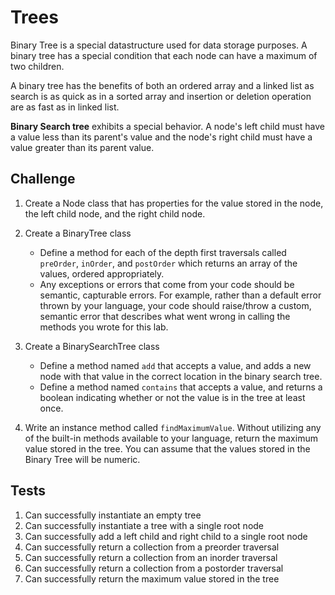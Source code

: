 # Trees

Binary Tree is a special datastructure used for data storage purposes. A binary tree has a special condition that each node can have a maximum of two children.  

A binary tree has the benefits of both an ordered array and a linked list as search is as quick as in a sorted array and insertion or deletion operation are as fast as in linked list.

**Binary Search tree** exhibits a special behavior. A node's left child must have a value less than its parent's value and the node's right child must have a value greater than its parent value.

## Challenge

1. Create a Node class that has properties for the value stored in the node, the left child node, and the right child node.
2. Create a BinaryTree class
    - Define a method for each of the depth first traversals called `preOrder`, `inOrder`, and `postOrder` which returns an array of the values, ordered appropriately.
    - Any exceptions or errors that come from your code should be semantic, capturable errors. For example, rather than a default error thrown by your language, your code should raise/throw a custom, semantic error that describes what went wrong in calling the methods you wrote for this lab.

3. Create a BinarySearchTree class
    - Define a method named `add` that accepts a value, and adds a new node with that value in the correct location in the binary search tree.
    - Define a method named `contains` that accepts a value, and returns a boolean indicating whether or not the value is in the tree at least once.
4. Write an instance method called `findMaximumValue`. Without utilizing any of the built-in methods available to your language, return the maximum value stored in the tree. You can assume that the values stored in the Binary Tree will be numeric.

## Tests

1. Can successfully instantiate an empty tree
2. Can successfully instantiate a tree with a single root node
3. Can successfully add a left child and right child to a single root node
4. Can successfully return a collection from a preorder traversal
5. Can successfully return a collection from an inorder traversal
6. Can successfully return a collection from a postorder traversal
7. Can successfully return the maximum value stored in the tree